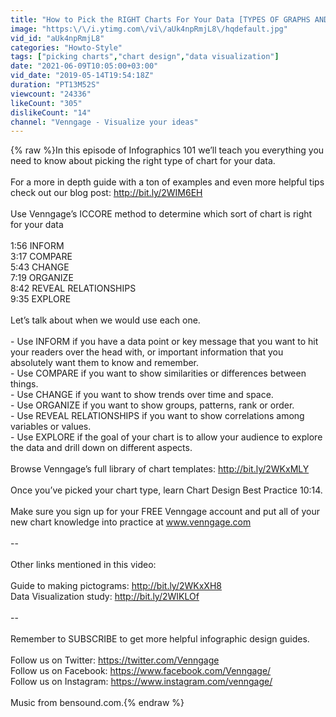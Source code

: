 ```yaml
---
title: "How to Pick the RIGHT Charts For Your Data [TYPES OF GRAPHS AND CHARTS]"
image: "https:\/\/i.ytimg.com\/vi\/aUk4npRmjL8\/hqdefault.jpg"
vid_id: "aUk4npRmjL8"
categories: "Howto-Style"
tags: ["picking charts","chart design","data visualization"]
date: "2021-06-09T10:05:00+03:00"
vid_date: "2019-05-14T19:54:18Z"
duration: "PT13M52S"
viewcount: "24336"
likeCount: "305"
dislikeCount: "14"
channel: "Venngage - Visualize your ideas"
---
```

{% raw %}In this episode of Infographics 101 we’ll teach you everything you need to know about picking the right type of chart for your data.<br /><br />For a more in depth guide with a ton of examples and even more helpful tips check out our blog post: <a rel="nofollow" target="blank" href="http://bit.ly/2WIM6EH">http://bit.ly/2WIM6EH</a><br /><br />Use Venngage’s ICCORE method to determine which sort of chart is right for your data<br /><br />1:56 INFORM<br />3:17 COMPARE<br />5:43 CHANGE<br />7:19 ORGANIZE<br />8:42 REVEAL RELATIONSHIPS<br />9:35 EXPLORE<br /><br />Let’s talk about when we would use each one.<br /><br />- Use INFORM if you have a data point or key message that you want to hit your readers over the head with, or important information that you absolutely want them to know and remember.<br />- Use COMPARE if you want to show similarities or differences between things.<br />- Use CHANGE if you want to show trends over time and space.<br />- Use ORGANIZE if you want to show groups, patterns, rank or order.<br />- Use REVEAL RELATIONSHIPS if you want to show correlations among variables or values.<br />- Use EXPLORE if the goal of your chart is to allow your audience to explore the data and drill down on different aspects.<br /><br />Browse Venngage’s full library of chart templates: <a rel="nofollow" target="blank" href="http://bit.ly/2WKxMLY">http://bit.ly/2WKxMLY</a><br /><br />Once you’ve picked your chart type, learn Chart Design Best Practice 10:14.<br /><br />Make sure you sign up for your FREE Venngage account and put all of your new chart knowledge into practice at www.venngage.com<br /><br />--<br /><br />Other links mentioned in this video:<br /><br />Guide to making pictograms: <a rel="nofollow" target="blank" href="http://bit.ly/2WKxXH8">http://bit.ly/2WKxXH8</a><br />Data Visualization study: <a rel="nofollow" target="blank" href="http://bit.ly/2WIKLOf">http://bit.ly/2WIKLOf</a><br /><br />--<br /><br />Remember to SUBSCRIBE to get more helpful infographic design guides.<br /><br />Follow us on Twitter: <a rel="nofollow" target="blank" href="https://twitter.com/Venngage">https://twitter.com/Venngage</a><br />Follow us on Facebook: <a rel="nofollow" target="blank" href="https://www.facebook.com/Venngage/">https://www.facebook.com/Venngage/</a><br />Follow us on Instagram: <a rel="nofollow" target="blank" href="https://www.instagram.com/venngage/">https://www.instagram.com/venngage/</a><br /><br />Music from bensound.com.{% endraw %}
